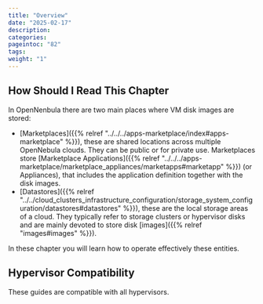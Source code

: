 ```yaml
---
title: "Overview"
date: "2025-02-17"
description:
categories:
pageintoc: "82"
tags:
weight: "1"
---
```


<a id="storage-overview"></a>

<!--# Overview -->

## How Should I Read This Chapter

In OpenNenbula there are two main places where VM disk images are stored:

<!-- TMP FIX (modified s/marketplaces/apps-marketplace/): -->
* [Marketplaces]({{% relref "../../../apps-marketplace/index#apps-marketplace" %}}), these are shared locations across multiple OpenNebula clouds. They can be public or for private use. Marketplaces store [Marketplace Applications]({{% relref "../../../apps-marketplace/marketplace_appliances/marketapps#marketapp" %}}) (or Appliances), that includes the application definition together with the disk images.
* [Datastores]({{% relref "../../cloud_clusters_infrastructure_configuration/storage_system_configuration/datastores#datastores" %}}), these are the local storage areas of a cloud. They typically refer to storage clusters or hypervisor disks and are mainly devoted to store disk [images]({{% relref "images#images" %}}).

In these chapter you will learn how to operate effectively these entities.

## Hypervisor Compatibility

These guides are compatible with all hypervisors.
